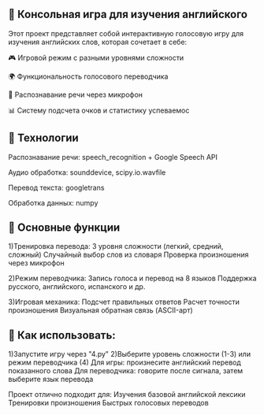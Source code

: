 ## 🤖 Консольная игра для изучения английского
Этот проект представляет собой интерактивную голосовую игру для изучения английских слов, которая сочетает в себе:

🎮 Игровой режим с разными уровнями сложности

🌍 Функциональность голосового переводчика

🎤 Распознавание речи через микрофон

📊 Систему подсчета очков и статистику успеваемос
## 🔧 Технологии
Распознавание речи: speech_recognition + Google Speech API

Аудио обработка: sounddevice, scipy.io.wavfile

Перевод текста: googletrans

Обработка данных: numpy
## 🎯 Основные функции
1)Тренировка перевода:
3 уровня сложности (легкий, средний, сложный)
Случайный выбор слов из словаря
Проверка произношения через микрофон

2)Режим переводчика:
Запись голоса и перевод на 8 языков
Поддержка русского, английского, испанского и др.

3)Игровая механика:
Подсчет правильных ответов
Расчет точности произношения
Визуальная обратная связь (ASCII-арт)
## 🚀 Как использовать:
1)Запустите игру через "4.py"
2)Выберите уровень сложности (1-3) или режим переводчика (4)
Для игры: произнесите английский перевод показанного слова
Для переводчика: говорите после сигнала, затем выберите язык перевода

Проект отлично подходит для:
Изучения базовой английской лексики
Тренировки произношения
Быстрых голосовых переводов

